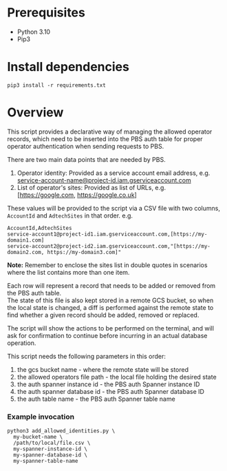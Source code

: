 # Prerequisites
* Python 3.10
* Pip3

# Install dependencies

`pip3 install -r requirements.txt`

# Overview

This script provides a declarative way of managing the allowed operator records,
which need to be inserted into the PBS auth table for proper operator authentication
when sending requests to PBS.

There are two main data points that are needed by PBS.
1. Operator identity: Provided as a service account email address, e.g.
   service-account-name@project-id.iam.gserviceaccount.com
2. List of operator's sites: Provided as list of URLs, e.g. [https://google.com, https://google.co.uk]

These values will be provided to the script via a CSV file with two columns, `AccountId` and `AdtechSites` in that order. e.g.
```
AccountId,AdtechSites
service-account1@project-id1.iam.gserviceaccount.com,[https://my-domain1.com]
service-account2@project-id2.iam.gserviceaccount.com,"[https://my-domain2.com, https://my-domain3.com]"
```
**Note:** Remember to enclose the sites list in double quotes in scenarios where the list contains more than one item.

Each row will represent a record that needs to be added or removed from the PBS auth table.<br>
The state of this file is also kept stored in a remote GCS bucket, so when the local state is changed,
a diff is performed against the remote state to find whether a given record should be added, removed or replaced.

The script will show the actions to be performed on the terminal, and will ask for confirmation to continue
before incurring in an actual database operation.

This script needs the following parameters in this order:
1. the gcs bucket name - where the remote state will be stored
2. the allowed operators file path - the local file holding the desired state
3. the auth spanner instance id - the PBS auth Spanner instance ID
4. the auth spanner database id - the PBS auth Spanner database ID
5. the auth table name - the PBS auth Spanner table name

### Example invocation

```
python3 add_allowed_identities.py \
  my-bucket-name \
  /path/to/local/file.csv \
  my-spanner-instance-id \
  my-spanner-database-id \
  my-spanner-table-name
```